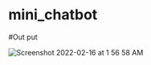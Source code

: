 # mini_chatbot

#Out put


![Screenshot 2022-02-16 at 1 56 58 AM](https://user-images.githubusercontent.com/78723011/154143667-10e6928a-45ca-48a3-aa19-8a853031199c.png)
